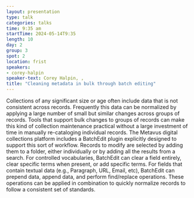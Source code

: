 ```yaml
---
layout: presentation
type: talk
categories: talks
time: 9:35 am
startTime: 2024-05-14T9:35
length: 10
day: 2
group: 3
spot: 2
location: frist
speakers:
- corey-halpin
speaker-text: Corey Halpin, , 
title: "Cleaning metadata in bulk through batch editing"
---
```

Collections of any significant size or age often include data that is not consistent across records. Frequently this data can be normalized by applying a large number of small but similar changes across groups of records. Tools that support bulk changes to groups of records can make this kind of collection maintenance practical without a large investment of time in manually re-cataloging individual records. The Metavus digital collections platform includes a BatchEdit plugin explicitly designed to support this sort of workflow. Records to modify are selected by adding them to a folder, either individually or by adding all the results from a search. For controlled vocabularies, BatchEdit can clear a field entirely, clear specific terms when present, or add specific terms. For fields that contain textual data (e.g., Paragraph, URL, Email, etc), BatchEdit can prepend data, append data, and perform find/replace operations. These operations can be applied in combination to quickly normalize records to follow a consistent set of standards.
